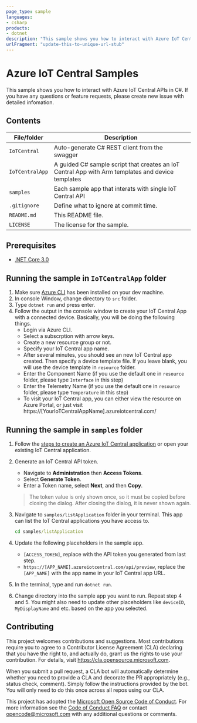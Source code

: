 ```yaml
---
page_type: sample
languages:
- csharp
products:
- dotnet
description: "This sample shows you how to interact with Azure IoT Central APIs"
urlFragment: "update-this-to-unique-url-stub"
---
```


# Azure IoT Central Samples
This sample shows you how to interact with Azure IoT Central APIs in C#. 
If you have any questions or feature requests, please create new issue with detailed infomation.

## Contents

| File/folder       | Description                                |
|-------------------|--|
| `IoTCentral`      | Auto-generate C# REST client from the swagger|
| `IoTCentralApp`   | A guided C# sample script that creates an IoT Central App with Arm templates and device templates |
| `samples`         | Each sample app that interats with single IoT Central API |
| `.gitignore`      | Define what to ignore at commit time.        |
| `README.md`       | This README file.                            |
| `LICENSE`         | The license for the sample.                  |

## Prerequisites

- [.NET Core 3.0](https://dotnet.microsoft.com/download)

## Running the sample in `IoTCentralApp` folder
1. Make sure [Azure CLI](https://docs.microsoft.com/cli/azure/install-azure-cli?view=azure-cli-latest) has been installed on your dev machine.
2. In console Window, change directory to `src` folder.
3. Type `dotnet run` and press enter.
4. Follow the output in the console window to create your IoT Central App with a connected device. Basically, you will be doing the following things.
    - Login via Azure CLI.
    - Select a subscrption with arrow keys.
    - Create a new resource group or not.
    - Specify your IoT Central app name.
    - After several minutes, you should see an new IoT Central app created. Then specify a device template file. If you leave blank, you will use the device template in `resource` folder.
    - Enter the Component Name (if you use the default one in `resource` folder, please type `Interface` in this step)
    - Enter the Telemetry Name (if you use the default one in `resource` folder, please type `Temperature` in this step)
    - To visit your IoT Central app, you can either view the resource on Azure Portal, or just visit https://[YourIoTCentralAppName].azureiotcentral.com/

## Running the sample in `samples` folder

1. Follow the [steps to create an Azure IoT Central application](https://docs.microsoft.com/azure/iot-central/core/quick-deploy-iot-central) or open your existing IoT Central application.

2. Generate an IoT Central API token.
    - Navigate to **Administration** then **Access Tokens**.
    - Select **Generate Token**.
    - Enter a Token name, select **Next**, and then **Copy**.
    > The token value is only shown once, so it must be copied before closing the dialog. After closing the dialog, it is never shown again.

3. Navigate to `samples/listApplication` folder in your terminal. This app can list the IoT Central applications you have access to.

    ```cmd
    cd samples/listApplication
    ```

4. Update the following placeholders in the sample app.

    - `[ACCESS_TOKEN]`, replace with the API token you generated from last step.
    - `https://[APP_NAME].azureiotcentral.com/api/preview`, replace the `[APP_NAME]` with the app name in your IoT Central app URL.

4. In the terminal, type and run `dotnet run`.

5. Change directory into the sample app you want to run. Repeat step 4 and 5. You might also need to update other placeholders like `deviceID`, `MyDisplayName` and etc. based on the app you selected.

## Contributing

This project welcomes contributions and suggestions.  Most contributions require you to agree to a
Contributor License Agreement (CLA) declaring that you have the right to, and actually do, grant us
the rights to use your contribution. For details, visit https://cla.opensource.microsoft.com.

When you submit a pull request, a CLA bot will automatically determine whether you need to provide
a CLA and decorate the PR appropriately (e.g., status check, comment). Simply follow the instructions
provided by the bot. You will only need to do this once across all repos using our CLA.

This project has adopted the [Microsoft Open Source Code of Conduct](https://opensource.microsoft.com/codeofconduct/).
For more information see the [Code of Conduct FAQ](https://opensource.microsoft.com/codeofconduct/faq/) or
contact [opencode@microsoft.com](mailto:opencode@microsoft.com) with any additional questions or comments.
